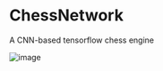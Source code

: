 # ChessNetwork
A CNN-based tensorflow chess engine

![image](https://user-images.githubusercontent.com/62809012/124374005-7a80c880-dc65-11eb-91e5-b98f29595f5b.png)
